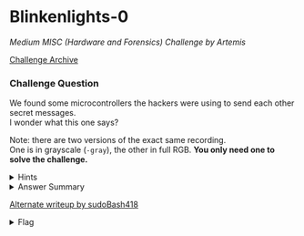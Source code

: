 # Blinkenlights-0

<i>Medium MISC (Hardware and Forensics) Challenge by Artemis</i>

[Challenge Archive](https://ctf-2023.clubeh.ca/challenges#Blinkenlights%200-287036824)

### Challenge Question

We found some microcontrollers the hackers were using to send each other secret messages.  
I wonder what this one says?

Note: there are two versions of the exact same recording.  
One is in grayscale (`-gray`), the other in full RGB. 
**You only need one to solve the challenge.**

<details>
  <summary>Hints</summary>
  <ol>
    <li>The lights seem to alternate in colour.</li>
  </ol>
</details>

<details> 
  <summary>Answer Summary</summary>
  &emsp;This challenge is in binary.<br>
  &emsp;The green light is "1" and the red light is "0".<br>
  &emsp;I created a solve script for color version this challenge. It is located in this folder and called Blinkenlights-0-solve.py
</details>

[Alternate writeup by sudoBash418](https://sb418.net/ctfs/writeups/2023-01-15_hackers-odyssey-ctf/blinkenlights-0/)

<details>
  <summary>Flag</summary>
  &emsp;<b>clubeh{r3d_@nd_9r33n_65843167}<br>
</details>

